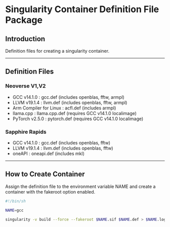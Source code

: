 
# Singularity Container Definition File Package

## Introduction

Definition files for creating a singularity container.

---

## Definition Files

### Neoverse V1,V2

 - GCC v14.1.0 : gcc.def (includes openblas, fftw, armpl)
 - LLVM v19.1.4 : llvm.def (includes openblas, fftw, armpl)
 - Arm Compiler for Linux : acfl.def (includes armpl)
 - llama.cpp : llama.cpp.def (requires GCC v14.1.0 localimage)
 - PyTorch v2.5.0 : pytorch.def (requires GCC v14.1.0 localimage)

### Sapphire Rapids

 - GCC v14.1.0 : gcc.def (includes openblas, fftw)
 - LLVM v19.1.4 : llvm.def (includes openblas, fftw)
 - oneAPI : oneapi.def (includes mkl)

---

## How to Create Container

Assign the definition file to the environment variable NAME and create a container with the fakeroot option enabled.

```bash
#!/bin/sh

NAME=gcc

singularity -v build --force --fakeroot $NAME.sif $NAME.def > $NAME.log 2>&1
```
